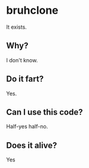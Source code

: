 # bruhclone
It exists.
## Why?
I don't know.
## Do it fart?
Yes.
## Can I use this code?
Half-yes half-no.
## Does it alive?
Yes
